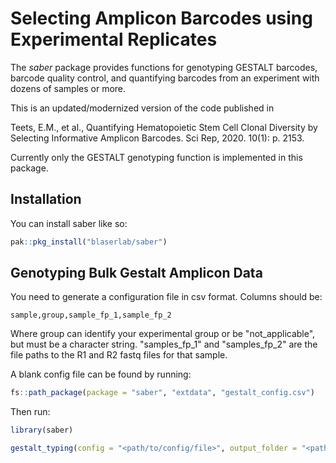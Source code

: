 
# Selecting Amplicon Barcodes using Experimental Replicates

The *saber* package provides functions for genotyping GESTALT barcodes, barcode quality control, and quantifying barcodes from an experiment with dozens of samples or more.

This is an updated/modernized version of the code published in 

Teets, E.M., et al., Quantifying Hematopoietic Stem Cell Clonal Diversity by Selecting Informative Amplicon Barcodes. Sci Rep, 2020. 10(1): p. 2153.

Currently only the GESTALT genotyping function is implemented in this package.

## Installation

You can install saber like so:

``` r
pak::pkg_install("blaserlab/saber")
```

## Genotyping Bulk Gestalt Amplicon Data

You need to generate a configuration file in csv format.  Columns should be:

```
sample,group,sample_fp_1,sample_fp_2
```
Where group can identify your experimental group or be "not_applicable", but must be a character string.  "samples_fp_1" and "samples_fp_2" are the file paths to the R1 and R2 fastq files for that sample.

A blank config file can be found by running:

``` r
fs::path_package(package = "saber", "extdata", "gestalt_config.csv")
```

Then run:

``` r
library(saber)

gestalt_typing(config = "<path/to/config/file>", output_folder = "<path/to/output>")

```

